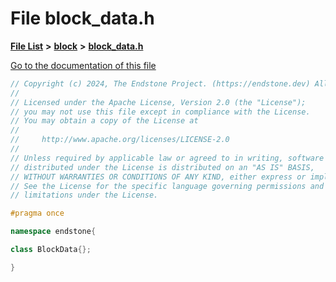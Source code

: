 

# File block\_data.h

[**File List**](files.md) **>** [**block**](dir_faca67fc60a7463eb1bd30eabe023cf1.md) **>** [**block\_data.h**](block__data_8h.md)

[Go to the documentation of this file](block__data_8h.md)


```C++
// Copyright (c) 2024, The Endstone Project. (https://endstone.dev) All Rights Reserved.
//
// Licensed under the Apache License, Version 2.0 (the "License");
// you may not use this file except in compliance with the License.
// You may obtain a copy of the License at
//
//     http://www.apache.org/licenses/LICENSE-2.0
//
// Unless required by applicable law or agreed to in writing, software
// distributed under the License is distributed on an "AS IS" BASIS,
// WITHOUT WARRANTIES OR CONDITIONS OF ANY KIND, either express or implied.
// See the License for the specific language governing permissions and
// limitations under the License.

#pragma once

namespace endstone{

class BlockData{};

}
```


